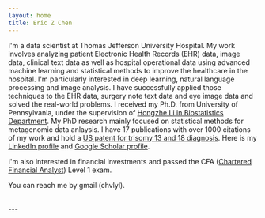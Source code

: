 ```yaml
---
layout: home
title: Eric Z Chen
---
```


I'm a data scientist at Thomas Jefferson University Hospital. My work involves analyzing patient Electronic Health Records (EHR) data, image data, clinical text data as well as hospital operational data using advanced machine learning and statistical methods to improve the healthcare in the hospital. I'm particularly interested in deep learning, natural language processing and image analysis. I have successfully applied those techniques to the EHR data, surgery note text data and eye image data and solved the real-world problems. I received my Ph.D. from University of Pennsylvania, under the supervision of [Hongzhe Li in Biostatistics Department](http://statgene.med.upenn.edu/). My PhD research mainly focused on statistical methods for metagenomic data anlaysis. I have 17 publications with over 1000 citations of my work and hold a [US patent for trisomy 13 and 18 diagnosis](http://www.google.com/patents/EP2825991A4?cl=en). Here is my [LinkedIn profile](https://www.linkedin.com/in/eric-zhang-chen-a31bab16) and [Google Scholar profile](https://scholar.google.com/citations?user=7mrZzpYAAAAJ&hl=en).


 I'm also interested in financial investments and passed the CFA ([Chartered Financial Analyst](https://www.cfainstitute.org/pages/index.aspx)) Level 1 exam.

You can reach me by gmail (chvlyl).

<br>
---


<!---
<img style="float:left" width="40%" height="40%" src="/image/Certificates/Big_Data_UC-CLT9CTCF.jpg">
<img  width="40%" height="40%" src="/image/Certificates/Big_Data_Hadoop_UC-OPLR5Z3I.jpg">
-->



